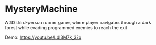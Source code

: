 # MysteryMachine
A 3D third-person runner game, where player navigates through a dark forest while evading programmed enemies to reach the exit

Demo: https://youtu.be/Ldl3M7k_38o
